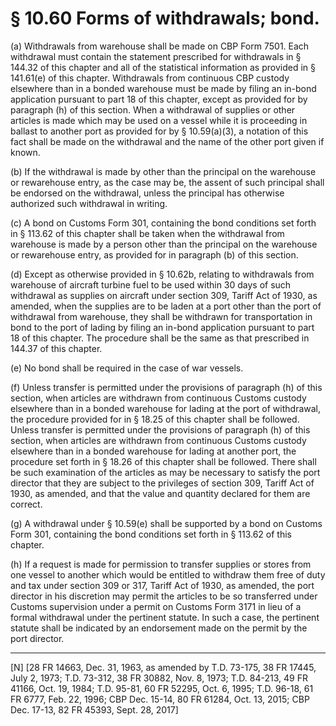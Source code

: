 # § 10.60   Forms of withdrawals; bond.

(a) Withdrawals from warehouse shall be made on CBP Form 7501. Each withdrawal must contain the statement prescribed for withdrawals in § 144.32 of this chapter and all of the statistical information as provided in § 141.61(e) of this chapter. Withdrawals from continuous CBP custody elsewhere than in a bonded warehouse must be made by filing an in-bond application pursuant to part 18 of this chapter, except as provided for by paragraph (h) of this section. When a withdrawal of supplies or other articles is made which may be used on a vessel while it is proceeding in ballast to another port as provided for by § 10.59(a)(3), a notation of this fact shall be made on the withdrawal and the name of the other port given if known.


(b) If the withdrawal is made by other than the principal on the warehouse or rewarehouse entry, as the case may be, the assent of such principal shall be endorsed on the withdrawal, unless the principal has otherwise authorized such withdrawal in writing.


(c) A bond on Customs Form 301, containing the bond conditions set forth in § 113.62 of this chapter shall be taken when the withdrawal from warehouse is made by a person other than the principal on the warehouse or rewarehouse entry, as provided for in paragraph (b) of this section.


(d) Except as otherwise provided in § 10.62b, relating to withdrawals from warehouse of aircraft turbine fuel to be used within 30 days of such withdrawal as supplies on aircraft under section 309, Tariff Act of 1930, as amended, when the supplies are to be laden at a port other than the port of withdrawal from warehouse, they shall be withdrawn for transportation in bond to the port of lading by filing an in-bond application pursuant to part 18 of this chapter. The procedure shall be the same as that prescribed in 144.37 of this chapter.


(e) No bond shall be required in the case of war vessels.


(f) Unless transfer is permitted under the provisions of paragraph (h) of this section, when articles are withdrawn from continuous Customs custody elsewhere than in a bonded warehouse for lading at the port of withdrawal, the procedure provided for in § 18.25 of this chapter shall be followed. Unless transfer is permitted under the provisions of paragraph (h) of this section, when articles are withdrawn from continuous Customs custody elsewhere than in a bonded warehouse for lading at another port, the procedure set forth in § 18.26 of this chapter shall be followed. There shall be such examination of the articles as may be necessary to satisfy the port director that they are subject to the privileges of section 309, Tariff Act of 1930, as amended, and that the value and quantity declared for them are correct.


(g) A withdrawal under § 10.59(e) shall be supported by a bond on Customs Form 301, containing the bond conditions set forth in § 113.62 of this chapter.


(h) If a request is made for permission to transfer supplies or stores from one vessel to another which would be entitled to withdraw them free of duty and tax under section 309 or 317, Tariff Act of 1930, as amended, the port director in his discretion may permit the articles to be so transferred under Customs supervision under a permit on Customs Form 3171 in lieu of a formal withdrawal under the pertinent statute. In such a case, the pertinent statute shall be indicated by an endorsement made on the permit by the port director.



---

[N] [28 FR 14663, Dec. 31, 1963, as amended by T.D. 73-175, 38 FR 17445, July 2, 1973; T.D. 73-312, 38 FR 30882, Nov. 8, 1973; T.D. 84-213, 49 FR 41166, Oct. 19, 1984; T.D. 95-81, 60 FR 52295, Oct. 6, 1995; T.D. 96-18, 61 FR 6777, Feb. 22, 1996; CBP Dec. 15-14, 80 FR 61284, Oct. 13, 2015; CBP Dec. 17-13, 82 FR 45393, Sept. 28, 2017]




